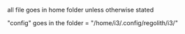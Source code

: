 all file goes in home folder unless otherwise stated


"config" goes in the folder = "/home/i3/.config/regolith/i3/"
